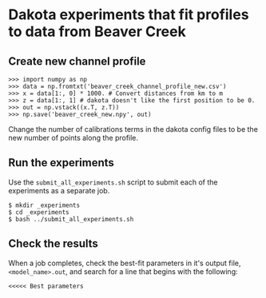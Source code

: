 Dakota experiments that fit profiles to data from Beaver Creek
==============================================================

Create new channel profile
--------------------------

    >>> import numpy as np
    >>> data = np.fromtxt('beaver_creek_channel_profile_new.csv')
    >>> x = data[1:, 0] * 1000. # Convert distances from km to m
    >>> z = data[1:, 1] # dakota doesn't like the first position to be 0.
    >>> out = np.vstack((x.T, z.T))
    >>> np.save('beaver_creek_new.npy', out)

Change the number of calibrations terms in the dakota config files to be the
new number of points along the profile.

Run the experiments
-------------------

Use the `submit_all_experiments.sh` script to submit each of the experiments
as a separate job.

    $ mkdir _experiments
    $ cd _experiments
    $ bash ../submit_all_experiments.sh

Check the results
-----------------

When a job completes, check the best-fit parameters in it's output file,
`<model_name>.out`, and search for a line that begins with the following:

    <<<<< Best parameters

